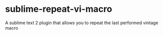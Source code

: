 sublime-repeat-vi-macro
=======================

A sublime text 2 plugin that allows you to repeat the last performed vintage macro
